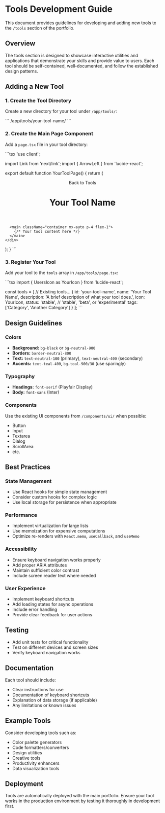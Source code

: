 # Tools Development Guide

This document provides guidelines for developing and adding new tools to the `/tools` section of the portfolio.

## Overview

The tools section is designed to showcase interactive utilities and applications that demonstrate your skills and provide value to users. Each tool should be self-contained, well-documented, and follow the established design patterns.

## Adding a New Tool

### 1. Create the Tool Directory

Create a new directory for your tool under `/app/tools/`:

\`\`\`
/app/tools/your-tool-name/
\`\`\`

### 2. Create the Main Page Component

Add a `page.tsx` file in your tool directory:

\`\`\`tsx
'use client';

import Link from 'next/link';
import { ArrowLeft } from 'lucide-react';

export default function YourToolPage() {
  return (
    <div className="min-h-screen bg-black text-neutral-100 flex flex-col">
      <header className="border-b border-neutral-800 p-4">
        <div className="container mx-auto flex items-center space-x-4">
          <Link href="/tools" className="text-neutral-400 hover:text-neutral-100 transition-colors">
            <ArrowLeft className="h-5 w-5" />
            <span className="sr-only">Back to Tools</span>
          </Link>
          <h1 className="font-serif text-2xl">Your Tool Name</h1>
        </div>
      </header>

      <main className="container mx-auto p-4 flex-1">
        {/* Your tool content here */}
      </main>
    </div>
  );
}
\`\`\`

### 3. Register Your Tool

Add your tool to the `tools` array in `/app/tools/page.tsx`:

\`\`\`tsx
import { UsersIcon as YourIcon } from 'lucide-react';

const tools = [
  // Existing tools...
  {
    id: 'your-tool-name',
    name: 'Your Tool Name',
    description: 'A brief description of what your tool does.',
    icon: YourIcon,
    status: 'stable', // 'stable', 'beta', or 'experimental'
    tags: ['Category', 'Another Category']
  }
];
\`\`\`

## Design Guidelines

### Colors

- **Background:** `bg-black` or `bg-neutral-900`
- **Borders:** `border-neutral-800`
- **Text:** `text-neutral-100` (primary), `text-neutral-400` (secondary)
- **Accents:** `text-teal-400`, `bg-teal-900/30` (use sparingly)

### Typography

- **Headings:** `font-serif` (Playfair Display)
- **Body:** `font-sans` (Inter)

### Components

Use the existing UI components from `/components/ui/` when possible:

- Button
- Input
- Textarea
- Dialog
- ScrollArea
- etc.

## Best Practices

### State Management

- Use React hooks for simple state management
- Consider custom hooks for complex logic
- Use local storage for persistence when appropriate

### Performance

- Implement virtualization for large lists
- Use memoization for expensive computations
- Optimize re-renders with `React.memo`, `useCallback`, and `useMemo`

### Accessibility

- Ensure keyboard navigation works properly
- Add proper ARIA attributes
- Maintain sufficient color contrast
- Include screen reader text where needed

### User Experience

- Implement keyboard shortcuts
- Add loading states for async operations
- Include error handling
- Provide clear feedback for user actions

## Testing

- Add unit tests for critical functionality
- Test on different devices and screen sizes
- Verify keyboard navigation works

## Documentation

Each tool should include:

- Clear instructions for use
- Documentation of keyboard shortcuts
- Explanation of data storage (if applicable)
- Any limitations or known issues

## Example Tools

Consider developing tools such as:

- Color palette generators
- Code formatters/converters
- Design utilities
- Creative tools
- Productivity enhancers
- Data visualization tools

## Deployment

Tools are automatically deployed with the main portfolio. Ensure your tool works in the production environment by testing it thoroughly in development first.
